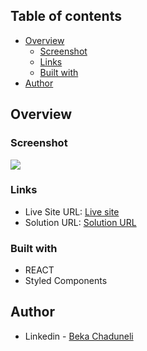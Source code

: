 ## Table of contents

- [Overview](#overview)
  - [Screenshot](#screenshot)
  - [Links](#links)
  - [Built with](#built-with)
- [Author](#author)

## Overview

### Screenshot

![](/preview.png)

### Links

- Live Site URL: [Live site](https://tip-calculator-app-react.web.app/)
- Solution URL: [Solution URL](https://github.com/bekaChaduneli/github-user-search-app-REACT)

### Built with

- REACT
- Styled Components

## Author

- Linkedin - [Beka Chaduneli](https://www.linkedin.com/in/beka-chaduneli-28203422b/)
